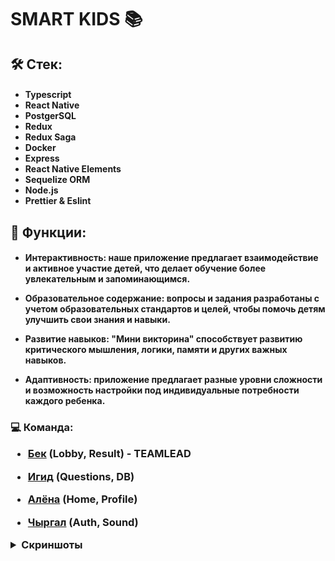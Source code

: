 <h1>SMART KIDS 📚</h1>

<h2>🛠 Стек:
<h4>
  
- Typescript
- React Native
- PostgerSQL
- Redux
- Redux Saga
- Docker
- Express
- React Native Elements
- Sequelize ORM
- Node.js
- Prettier & Eslint
  
<h2>🛝 Функции:
<h4>

- Интерактивность: наше приложение предлагает взаимодействие и активное участие детей, что делает обучение более увлекательным и запоминающимся.

- Образовательное содержание: вопросы и задания разработаны с учетом образовательных стандартов и целей, чтобы помочь детям улучшить свои знания и навыки.

- Развитие навыков: "Мини викторина" способствует развитию критического мышления, логики, памяти и других важных навыков.

- Адаптивность: приложение предлагает разные уровни сложности и возможность настройки под индивидуальные потребности каждого ребенка.

<h3>💻 Команда:

- <a href="https://github.com/beeek18">Бек</a> (Lobby, Result) - TEAMLEAD

- <a href="https://github.com/igidali">Игид</a> (Questions, DB)

- <a href="https://github.com/krupeshka">Алёна</a> (Home, Profile)

- <a href="https://github.com/COBERNADOS">Чыргал</a> (Auth, Sound)

<details>

  <summary><b>Скриншоты</b></summary>
  <br>

<img src='./assets/welcome.png' alt='welcome'>
<img src='./assets/auth.png' alt='auth'>
<img src='./assets/login.png' alt='login'>
<img src='./assets/home.png' alt='home'>
<img src='./assets/profile.png' alt='profile'>
<img src='./assets/categories.png' alt='categories'>
<img src='./assets/lobby.png' alt='lobby'>
<img src='./assets/introSimple.png' alt='introSimple'>
<img src='./assets/choice.png' alt='choice'>
<img src='./assets/introHard.png' alt='introHard'>
<img src='./assets/select.png' alt='select'>
<img src='./assets/input.png' alt='input'>
<img src='./assets/result.png' alt='result'>

</details>
